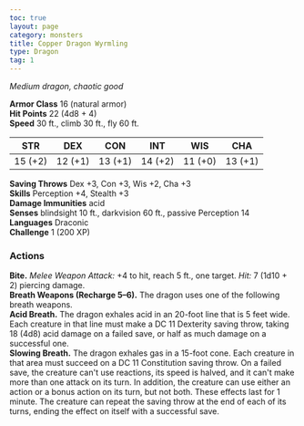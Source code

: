 ```yaml
---
toc: true
layout: page
category: monsters
title: Copper Dragon Wyrmling
type: Dragon
tag: 1
---
```

_Medium dragon, chaotic good_

**Armor Class** 16 (natural armor)    
**Hit Points** 22 (4d8 + 4)    
**Speed** 30 ft., climb 30 ft., fly 60 ft. 

| STR     | DEX     | CON     | INT     | WIS     | CHA     |
|---------|---------|---------|---------|---------|---------|
| 15 (+2) | 12 (+1) | 13 (+1) | 14 (+2) | 11 (+0) | 13 (+1) |

**Saving Throws** Dex +3, Con +3, Wis +2, Cha +3    
**Skills** Perception +4, Stealth +3    
**Damage Immunities** acid    
**Senses** blindsight 10 ft., darkvision 60 ft., passive Perception 14    
**Languages** Draconic    
**Challenge** 1 (200 XP) 

### Actions 
**Bite.** _Melee Weapon Attack:_ +4 to hit, reach 5 ft., one target. _Hit:_ 7 (1d10 + 2) piercing damage.    
**Breath Weapons (Recharge 5–6).** The dragon uses one of the following breath weapons.    
**Acid Breath.** The dragon exhales acid in an 20-foot line that is 5 feet wide. Each creature in that line must make a DC 11 Dexterity saving throw, taking 18 (4d8) acid damage on a failed save, or half as much damage on a successful one.    
**Slowing Breath.** The dragon exhales gas in a 15-foot cone. Each creature in that area must succeed on a DC 11 Constitution saving throw. On a failed save, the creature can't use reactions, its speed is halved, and it can't make more than one attack on its turn. In addition, the creature can use either an action or a bonus action on its turn, but not both. These effects last for 1 minute. The creature can repeat the saving throw at the end of each of its turns, ending the effect on itself with a successful save.